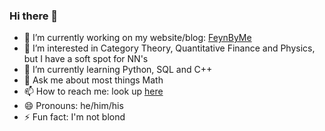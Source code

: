 ### Hi there 👋


* 🔭 I’m currently working on my website/blog: [FeynByMe](diogofandrade.org)
* 👀 I’m interested in Category Theory, Quantitative Finance and Physics, but I have a soft spot for NN's
* 🌱 I’m currently learning Python, SQL and C++
* 💬 Ask me about most things Math
* 📫 How to reach me: look up [here](https://diogofandrade.org/contact-2/)
* 😄 Pronouns: he/him/his
* ⚡ Fun fact: I'm not blond

